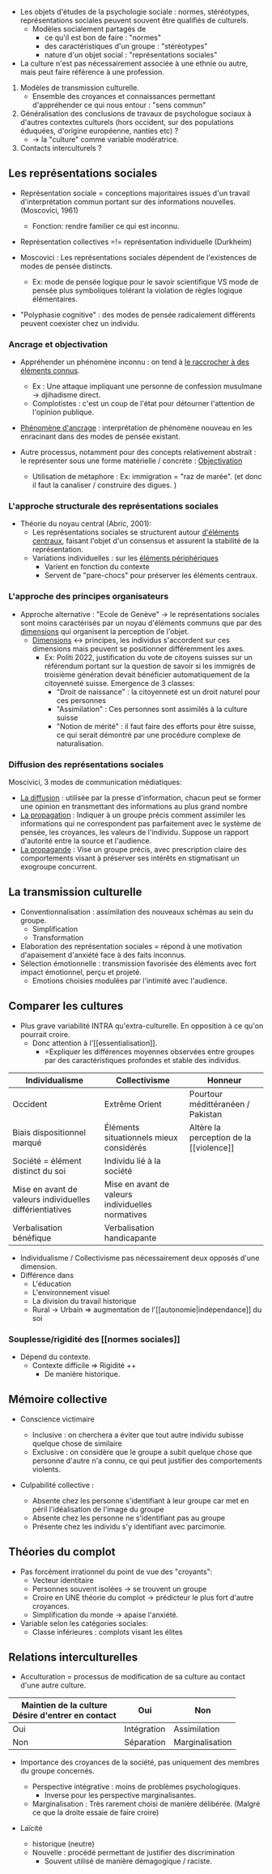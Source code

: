 - Les objets d'études de la psychologie sociale : normes, stéréotypes, représentations sociales peuvent souvent être qualifiés de culturels. 
	- Modèles socialement partagés de
		- ce qu'il est bon de faire : "normes"
		- des caractéristiques d'un groupe : "stéréotypes"
		- nature d'un objet social : "représentations sociales"
- La culture n'est pas nécessairement associée à une ethnie ou autre, mais peut faire référence à une profession. 

1. Modèles de transmission culturelle.
	- Ensemble des croyances et connaissances permettant d'appréhender ce qui nous entour : "sens commun"
2. Généralisation des conclusions de travaux de psychologue sociaux à d'autres contextes culturels (hors occident, sur des populations éduquées, d'origine européenne, nanties etc) ?
	- -> la "culture" comme variable modératrice.
3. Contacts interculturels ? 

## Les représentations sociales 

- Représentation sociale = conceptions majoritaires issues d'un travail d'interprétation commun portant sur des informations nouvelles. (Moscovici, 1961)
	- Fonction: rendre familier ce qui est inconnu.

- Représentation collectives =!= représentation individuelle (Durkheim)

- Moscovici : Les représentations sociales dépendent de l'existences de modes de pensée distincts. 
	- Ex: mode de pensée logique pour le savoir scientifique VS mode de pensée plus symboliques tolérant la violation de règles logique élémentaires.

- "Polyphasie cognitive" : des modes de pensée radicalement différents peuvent coexister chez un individu. 

### Ancrage et objectivation 

- Appréhender un phénomène inconnu : on tend à <u>le raccrocher à des éléments connus</u>.
	- Ex : Une attaque impliquant une personne de confession musulmane -> djihadisme direct.
	- Complotistes : c'est un coup de l'état pour détourner l'attention de l'opinion publique. 
- <u>Phénomène d'ancrage</u> : interprétation de phénomène nouveau en les enracinant dans des modes de pensée existant. 

- Autre processus, notamment pour des concepts relativement abstrait : le représenter sous une forme matérielle / concrète : <u>Objectivation</u>
	- Utilisation de métaphore : Ex: immigration = "raz de marée". (et donc il faut la canaliser / construire des digues. )

### L'approche structurale des représentations sociales 

- Théorie du noyau central (Abric, 2001):
	- Les représentations sociales se structurent autour <u>d'éléments centraux</u>, faisant l'objet d'un consensus et assurent la stabilité de la représentation. 
	- Variations individuelles : sur les <u>éléments périphériques</u> 
		- Varient en fonction du contexte 
		- Servent de "pare-chocs" pour préserver les éléments centraux. 

### L'approche des principes organisateurs 

- Approche alternative : "Ecole de Genève" -> le représentations sociales sont moins caractérisés par un noyau d'éléments communs que par des <u>dimensions</u> qui organisent la perception de l'objet. 
	- <u>Dimensions</u> <-> principes, les individus s'accordent sur ces dimensions mais peuvent se positionner différemment les axes. 
		- Ex: Politi 2022,  justification du vote de citoyens suisses sur un référendum portant sur la question de savoir si les immigrés de troisième génération devait bénéficier automatiquement de la citoyenneté suisse. Emergence de 3 classes:
			- "Droit de naissance" : la citoyenneté est un droit naturel pour ces personnes 
			- "Assimilation" : Ces personnes sont assimilés à la culture suisse 
			- "Notion de mérité" : il faut faire des efforts pour être suisse, ce qui serait démontré par une procédure complexe de naturalisation. 

 ### Diffusion des représentations sociales 

Moscivici, 3 modes de communication médiatiques:

- <u>La diffusion</u> : utilisée par la presse d'information, chacun peut se former une opinion en transmettant des informations au plus grand nombre 
- <u>La propagation</u> : Indiquer à un groupe précis comment assimiler les informations qui ne correspondent pas parfaitement avec le système de pensée, les croyances, les valeurs de l'individu. Suppose un rapport d'autorité entre la source et l'audience. 
- <u>La propagande</u> : Vise un groupe précis, avec prescription claire des comportements visant à préserver ses intérêts en stigmatisant un exogroupe concurrent.

## La transmission culturelle


- Conventionnalisation : assimilation des nouveaux schémas au sein du groupe. 
	- Simplification
	- Transformation
- Elaboration des représentation sociales = répond à une motivation d'apaisement d'anxiété face à des faits inconnus. 
- Sélection émotionnelle : transmission favorisée des éléments avec fort impact émotionnel, perçu et projeté.
	- Emotions choisies modulées par l'intimité avec l'audience. 

## Comparer les cultures 

- Plus grave variabilité INTRA qu'extra-culturelle. En opposition à ce qu'on pourrait croire.
	- Donc attention à l'[[essentialisation]].
		- =Expliquer les différences moyennes observées entre groupes par des caractéristiques profondes et stable des individus. 

| Individualisme                                           | Collectivisme                                     | Honneur                             |
| -------------------------------------------------------- | ------------------------------------------------- | ----------------------------------- |
| Occident                                                 | Extrême Orient                                    | Pourtour médittéranéen / Pakistan   |
| Biais dispositionnel marqué                              | Éléments situationnels mieux considérés           | Altère la perception de la [[violence]] |
| Société = élément distinct du soi                        | Individu lié à la société                         |                                     |
| Mise en avant de valeurs individuelles différientiatives | Mise en avant de valeurs individuelles normatives |                                     |
| Verbalisation bénéfique                                  | Verbalisation handicapante                        |                                     |
- Individualisme / Collectivisme pas nécessairement deux opposés d'une dimension.
- Différence dans
	- L'éducation
	- L'environnement visuel
	- La division du travail historique 
	- Rural -> Urbain => augmentation de l'[[autonomie|indépendance]] du soi
### Souplesse/rigidité des [[normes sociales]] 


- Dépend du contexte. 
	- Contexte difficile => Rigidité ++
		- De manière historique.

## Mémoire collective 

- Conscience victimaire 
	- Inclusive : on cherchera a éviter que tout autre individu subisse quelque chose de similaire 
	- Exclusive : on considère que le groupe a subit quelque chose que personne d'autre n'a connu, ce qui peut justifier des comportements violents. 

- Culpabilité collective :
	- Absente chez les personne s'identifiant à leur groupe car met en péril l'idéalisation de l'image du groupe 
	- Absente chez les personne ne s'identifiant pas au groupe 
	- Présente chez les individu s'y identifiant avec parcimonie. 

## Théories du complot 

- Pas forcément irrationnel du point de vue des "croyants":
	- Vecteur identitaire 
	- Personnes souvent isolées -> se trouvent un groupe 
	- Croire en UNE théorie du complot -> prédicteur le plus fort d'autre croyances. 
	- Simplification du monde -> apaise l'anxiété. 
- Variable selon les catégories sociales:
	- Classe inférieures : complots visant les élites 

## Relations interculturelles 

- Acculturation = processus de modification de sa culture au contact d'une autre culture. 

| Maintien de la culture<br>Désire d'entrer en contact | Oui         | Non             |
| ---------------------------------------------------- | ----------- | --------------- |
| Oui                                                  | Intégration | Assimilation    |
| Non                                                  | Séparation  | Marginalisation |
- Importance des croyances de la société, pas uniquement des membres du groupe concernés. 
	- Perspective intégrative : moins de problèmes psychologiques.
		- Inverse pour les perspective marginalisantes.
	- Marginalisation : Très rarement choisi de manière délibérée. (Malgré ce que la droite essaie de faire croire)

- Laïcité 
	- historique (neutre)
	- Nouvelle : procédé permettant de justifier des discrimination
		- Souvent utilisé de manière démagogique / raciste.